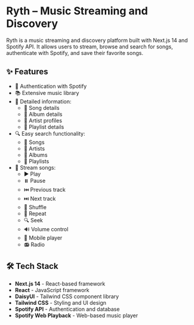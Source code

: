 # Ryth – Music Streaming and Discovery

Ryth is a music streaming and discovery platform built with Next.js 14 and Spotify API. It allows users to stream, browse and search for songs, authenticate with Spotify, and save their favorite songs.

## ✨ Features

- 🔑 Authentication with Spotify
- 📚 Extensive music library
- 📝 Detailed information:
  - 🎵 Song details
  - 📔 Album details
  - 👥 Artist profiles
  - 📃 Playlist details
- 🔍 Easy search functionality:
  - 🎵 Songs
  - 👥 Artists
  - 📔 Albums
  - 📃 Playlists
- 🎵 Stream songs:
  - ▶️ Play
  - ⏸️ Pause
  - ⏮️ Previous track
  - ⏭️ Next track
  - 🔀 Shuffle
  - 🔁 Repeat
  - 🔍 Seek
  - 🔊 Volume control
  - 📱 Mobile player
  - 📻 Radio

## 🛠️ Tech Stack

- **Next.js 14** - React-based framework
- **React** - JavaScript framework
- **DaisyUI** - Tailwind CSS component library
- **Tailwind CSS** - Styling and UI design
- **Spotify API** - Authentication and database
- **Spotify Web Playback** - Web-based music player
